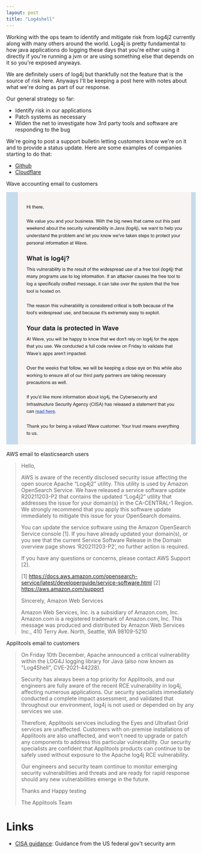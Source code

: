 ```yaml
---
layout: post
title: "Log4shell"
---
```


Working with the ops team to identify and mitigate risk from log4j2 currently along with many others around the world. Log4j is pretty fundamental to how java applications do logging these days that you're either using it directly if you're running a jvm or are using something else that depends on it so you're exposed anyways.

We are definitely users of log4j but thankfully not the feature that is the source of risk here. Anyways I'll be keeping a post here with notes about what we're doing as part of our response.

Our general strategy so far:

- Identify risk in our applications
- Patch systems as necessary
- Widen the net to investigate how 3rd party tools and software are responding to the bug

We're going to post a support bulletin letting customers know we're on it and to provide a status update. Here are some examples of companies starting to do that:

- [Github](https://github.blog/2021-12-13-githubs-response-to-log4j-vulnerability-cve-2021-44228/)
- [Cloudflare](https://blog.cloudflare.com/how-cloudflare-security-responded-to-log4j2-vulnerability/)

Wave accounting email to customers

![Wave log4shell email](/assets/images/wave_accounting_log4shell.png)

AWS email to elasticsearch users

> Hello,
> 
> AWS is aware of the recently disclosed security issue affecting the open source Apache “Log4j2” utility. This utility is used by Amazon OpenSearch Service. We have released a service software update R20211203-P2 that contains the updated “Log4j2” utility that addresses the issue for your domain(s) in the CA-CENTRAL-1 Region. We strongly recommend that you apply this software update immediately to mitigate this issue for your OpenSearch domains.
> 
> You can update the service software using the Amazon OpenSearch Service console [1]. If you have already updated your domain(s), or you see that the current Service Software Release in the Domain overview page shows ‘R20211203-P2’, no further action is required.
> 
> If you have any questions or concerns, please contact AWS Support [2].
> 
> [1] https://docs.aws.amazon.com/opensearch-service/latest/developerguide/service-software.html
> [2] https://aws.amazon.com/support
> 
> Sincerely,
> Amazon Web Services
> 
> Amazon Web Services, Inc. is a subsidiary of Amazon.com, Inc. Amazon.com is a registered trademark of Amazon.com, Inc. This message was produced and distributed by Amazon Web Services Inc., 410 Terry Ave. North, Seattle, WA 98109-5210

Applitools email to customers

> On Friday 10th December, Apache announced a critical vulnerability within the LOG4J logging library for Java (also now known as "Log4Shell", CVE-2021-44228).
> 
> Security has always been a top priority for Applitools, and our engineers are fully aware of the recent RCE vulnerability in log4j, affecting numerous applications. Our security specialists immediately conducted a complete impact assessment, and validated that throughout our environment, log4j is not used or depended on by any services we use.
> 
> Therefore, Applitools services including the Eyes and Ultrafast Grid services are unaffected. Customers with on-premise installations of Applitools are also unaffected, and won't need to upgrade or patch any components to address this particular vulnerability. Our security specialists are confident that Applitools products can continue to be safely used without exposure to the Apache log4j RCE vulnerability.
> 
> Our engineers and security team continue to monitor emerging security vulnerabilities and threats and are ready for rapid response should any new vulnerabilities emerge in the future.
> 
> Thanks and Happy testing
> 
> The Applitools Team

# Links

- [CISA guidance](https://www.cisa.gov/uscert/apache-log4j-vulnerability-guidance): Guidance from the US federal gov't security arm